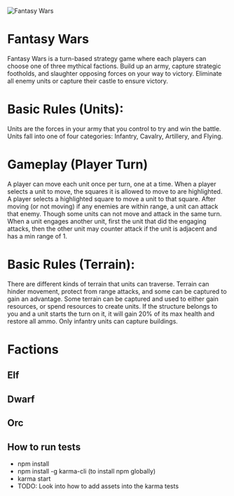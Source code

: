 ![Fantasy Wars](http://i.neoseeker.com/ca/fantasy_wars_conceptart_cLwPX.jpg)
# Fantasy Wars
Fantasy Wars is a turn-based strategy game where each players can choose one of three mythical factions. Build up an army, capture strategic footholds, and slaughter opposing forces on your way to victory. Eliminate all enemy units or capture their castle to ensure victory.

# Basic Rules (Units):
Units are the forces in your army that you control to try and win the battle. Units fall into one of four categories: Infantry, Cavalry, Artillery, and Flying.

# Gameplay (Player Turn)
A player can move each unit once per turn, one at a time. When a player selects a unit to move, the squares it is allowed to move to are highlighted. A player selects a highlighted square to move a unit to that square. After moving (or not moving) if any enemies are within range, a unit can attack that enemy. Though some units can not move and attack in the same turn. When a unit engages another unit, first the unit that did the engaging attacks, then the other unit may counter attack if the unit is adjacent and has a min range of 1.

# Basic Rules (Terrain):
There are different kinds of terrain that units can traverse. Terrain can hinder movement, protect from range attacks, and some can be captured to gain an advantage. Some terrain can be captured and used to either gain resources, or spend resources to create units. If the structure belongs to you and a unit starts the turn on it, it will gain 20% of its max health and restore all ammo. Only infantry units can capture buildings.

# Factions
## Elf
## Dwarf
## Orc

## How to run tests
* npm install
* npm install -g karma-cli (to install npm globally)
* karma start
* TODO: Look into how to add assets into the karma tests
